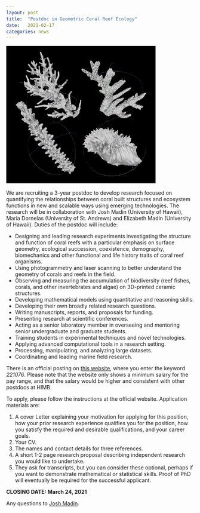 ```yaml
---
layout: post
title:  "Postdoc in Geometric Coral Reef Ecology"
date:   2021-02-17
categories: news
---
```


<img src="/assets/posts/coral_geometry.png" width="400"/>

We are recruiting a 3-year postdoc to develop research focused on quantifying the relationships between coral built structures and ecosystem functions in new and scalable ways using emerging technologies. The research will be in collaboration with Josh Madin (University of Hawaii), Maria Dornelas (University of St. Andrews) and Elizabeth Madin (University of Hawaii). Duties of the postdoc will include:
- Designing and leading research experiments investigating the structure and function of coral reefs with a particular emphasis on surface geometry, ecological succession, coexistence, demography, biomechanics and other functional and life history traits of coral reef organisms.
- Using photogrammetry and laser scanning to better understand the geometry of corals and reefs in the field.
- Observing and measuring the accumulation of biodiversity (reef fishes, corals, and other invertebrates and algae) on 3D-printed ceramic structures.
- Developing mathematical models using quantitative and reasoning skills.
- Developing their own broadly related research questions.
- Writing manuscripts, reports, and proposals for funding.  
- Presenting research at scientific conferences.
- Acting as a senior laboratory member in overseeing and mentoring senior undergraduate and graduate students.
- Training students in experimental techniques and novel technologies.
- Applying advanced computational tools in a research setting.
- Processing, manipulating, and analyzing large datasets.
- Coordinating and leading marine field research.

There is an official posting on [this website](https://www.hirenethawaii.com/vosnet/Default.aspx), where you enter the keyword *221076*. Please note that the website only shows a minimum salary for the pay range, and that the salary would be higher and consistent with other postdocs at HIMB.

To apply, please follow the instructions at the official website. Application materials are:

1. A cover Letter explaining your motivation for applying for this position, how your prior research experience qualifies you for the position, how you satisfy the required and desirable qualifications, and your career goals.
2. Your CV.
3. The names and contact details for three references.
4. A short 1-2 page research proposal describing independent research you would like to undertake.
5. They ask for transcripts, but you can consider these optional, perhaps if you want to demonstrate mathematical or statistical skills. Proof of PhD will eventually be required for the successful applicant.

**CLOSING DATE: March 24, 2021**

Any questions to [Josh Madin](mailto:jmadin@hawaii.edu).
